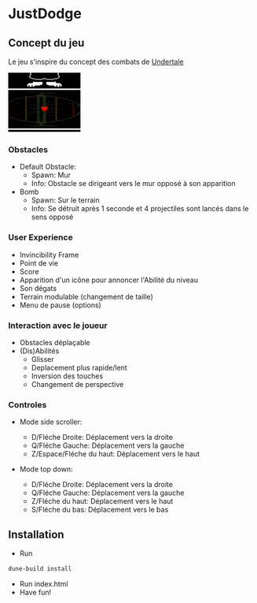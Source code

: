 # JustDodge

## Concept du jeu
Le jeu s'inspire du concept des combats de [Undertale](https://fr.wikipedia.org/wiki/Undertale) 

![Exemple de combat de Undertale](/images/combat.gif)

### Obstacles
* Default Obstacle:
  * Spawn: Mur
  * Info: Obstacle se dirigeant vers le mur opposé à son apparition
* Bomb
  * Spawn: Sur le terrain
  * Info: Se détruit après 1 seconde et 4 projectiles sont lancés dans le sens opposé

### User Experience

* Invincibility Frame
* Point de vie
* Score
* Apparition d'un icône pour annoncer l'Abilité du niveau
* Son dégats
* Terrain modulable (changement de taille) 
* Menu de pause (options)

### Interaction avec le joueur 

* Obstacles déplaçable
* (Dis)Abilités
  * Glisser
  * Deplacement plus rapide/lent
  * Inversion des touches
  * Changement de perspective
  
### Controles

* Mode side scroller:
  * D/Fléche Droite: Déplacement vers la droite
  * Q/Fléche Gauche: Déplacement vers la gauche
  * Z/Espace/Fléche du haut: Déplacement vers le haut

* Mode top down:
  * D/Fléche Droite: Déplacement vers la droite
  * Q/Fléche Gauche: Déplacement vers la gauche
  * Z/Fléche du haut: Déplacement vers le haut
  * S/Fléche du bas: Déplacement vers le bas

## Installation

* Run
```bash
dune-build install
```
* Run index.html
* Have fun!
